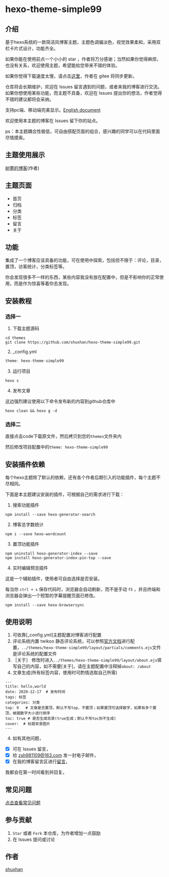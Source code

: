 # hexo-theme-simple99

## 介绍

基于hexo系统的一款简洁风博客主题，主题色调偏淡色，视觉效果柔和，采用双栏卡片式设计，功能齐全。

如果你能在使用前点一个小小的 star ，作者将万分感谢；当然如果你觉得麻烦，也没有关系，欢迎使用主题，希望能给您带来不错的体验。

如果你觉得下载速度太慢，请点击[这里](https://gitee.com/shuxhan/hexo-theme-simple99)，作者在 gitee 将同步更新。

仓库将会长期维护，欢迎在 Issues 留言遇到的问题，或者来我的博客进行交流。如果你想使用某些功能，而主题不具备，欢迎在 Issues 提出你的想法，作者觉得不错的建议都将会采纳。

支持pc端、移动端完美显示。[English document](https://github.com/shuxhan/hexo-theme-simple99/blob/main/README.md)

欢迎使用本主题的博客在 Issues 留下你的站点。

ps：本主题耦合性极低，可自由搭配页面的组合，感兴趣的同学可以在代码里面尽情摸索。

## 主题使用展示

[树寒的博客](https://shuxhan.com)(作者)

## 主题页面

- 首页
- 归档
- 分类
- 标签
- 留言
- 关于

## 功能

集成了一个博客应该具备的功能，可在使用中探索，包括但不限于：评论，目录，置顶，访客统计，分类标签等。

你会发现很多不一样的东西，某些内容我没有放在配置中，但是不影响你的正常使用，而是作为惊喜等着你去发现。

## 安装教程

### 选择一

1. 下载主题源码
```shell
cd themes
git clone https://github.com/shuxhan/hexo-theme-simple99.git
```
2. _config.yml 
```js
theme: hexo-theme-simple99
```
3. 运行项目
```shell
hexo s
```
4. 发布文章

这边强烈建议使用以下命令发布新的内容到github仓库中
```shell
hexo clean && hexo g -d
```

### 选择二

直接点击code下载原文件，然后拷贝到您的`themes`文件夹内

然后修改项目配置中的`theme: hexo-theme-simple99`

## 安装插件依赖

每个hexo主题除了默认的依赖，还有各个作者后期引入的功能插件，每个主题不尽相同。

下面是本主题建议安装的插件，可根据自己的需求进行下载：

1. 搜索功能插件
```shell
npm install --save hexo-generator-search
```

2. 博客总字数统计
```shell
npm i --save hexo-wordcount
```

3. 置顶功能插件
```shell
npm uninstall hexo-generator-index --save
npm install hexo-generator-index-pin-top --save
```

4. 实时编辑预览插件

这是一个辅助插件，使用者可自由选择是否安装。

每当你 `ctrl + s` 保存代码时，浏览器会自动刷新，而不是手动 `f5` ，并且终端和浏览器会弹出一个短暂的字幕提醒页面已修改。

```shell
npm install --save hexo-browsersync
```

## 使用说明

1.  可依靠[_config.yml]主题配置对博客进行配置
2.  评论系统内置 twikoo 静态评论系统，可以参照[官方文档](https://twikoo.js.org)进行配置，`../themes/hexo-theme-simple99/layout/partials/comments.ejs`文件是评论系统的配置文件
3. ［关于］
   修改时进入`../themes/hexo-theme-simple99/layout/about.ejs`填写自己的内容，如不需要[关于]，请在主题配置中注释掉`about: /about`
3.  文章生成(所有标签内容，使用时可酌情选取自己所需)
```
---
title: hello,world
date: 2020-12-17  # 发布时间
tags: 标签
categories: 分类
top: 9   # 文章是否置顶，默认不写top，不置顶；如果置顶可选择数字，如果有多个置顶，根据数字大小进行排序
toc: true # 是否生成目录(true生成；默认不写toc则不生成)
cover:  # 标题背景图片
---
```
4. 如有其他问题，
- [x] 可在 Issues 留言，
- [x] 给 zsh981109@163.com 发一封电子邮件，
- [x] 在我的博客留言区进行[留言](https://shuxhan.com/message)，
   
我都会在第一时间看到并回复。

## 常见问题

[点击查看常见问题](https://github.com/shuxhan/hexo-theme-simple99/issues?q=is%3Aissue+is%3Aopen+label%3A%E5%B8%B8%E8%A7%81%E9%97%AE%E9%A2%98)

## 参与贡献

1.  `Star` 或者 `Fork` 本仓库，为作者增加一点鼓励
2.  在 Issues 提问或讨论

## 作者

[shuxhan](https://github.com/shuxhan)

